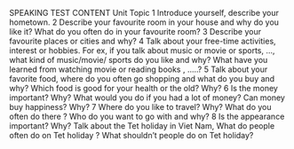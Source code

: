 SPEAKING TEST
CONTENT
Unit	Topic
1	Introduce yourself, describe your hometown.
2	Describe your favourite room in your house and why do you like it? What do you often do in your favourite room?
3	Describe your favourite places or cities and why?
4	Talk about your free-time activities, interest or hobbies. For ex, if you talk about music or movie or sports, …, what kind of music/movie/ sports  do you like and why? What have you learned from watching movie or reading books , …..?
5	Talk about your favorite food, where do you often go shopping and what do you buy and why? Which food is good for your health or the old? Why?
6	Is the money important? Why? What would you do if you had a lot of money? Can money buy happiness? Why?
7	Where do you like to travel? Why? What do you often do there ? Who do you want to go with and why?
8	Is the appearance important? Why? Talk about the Tet holiday in Viet Nam, What do people often do on Tet holiday ? What shouldn’t people do on Tet holiday?



